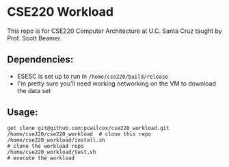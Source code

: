 # CSE220 Workload

This repo is for CSE220 Computer Architecture at U.C. Santa Cruz taught by Prof. Scott Beamer. 

## Dependencies:
  * ESESC is set up to run in `/home/cse220/build/release`
  * I'm pretty sure you'll need working networking on the VM to download the data set

## Usage:
```
get clone git@github.com:pcwilcox/cse220_workload.git /home/cse220/cse220_workload  # clone this repo
/home/cse220_workload/install.sh                                                    # clone the workload repo
/home/cse220_workload/test.sh                                                       # execute the workload
```
